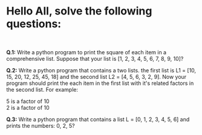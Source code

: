 # Hello All, solve the following questions:
<br>

<b>Q.1:</b> Write a python program to print the square of each item in a comprehensive list. Suppose that your list is [1, 2, 3, 4, 5, 6, 7, 8, 9, 10]? 


<b>Q.2:</b> Write a python program that contains a two lists. the first list is L1 = [10, 15, 20, 12, 25, 45, 18] and the second list L2 = [4, 5, 6, 3, 2, 9]. Now your program should print the each item in the first list with it's related factors in the second list. For example:

5 is a factor of 10<br>
2 is a factor of 10 

<b>Q.3:</b> Write a python program that contains a list L = [0, 1, 2, 3, 4, 5, 6] and prints the numbers: 0, 2, 5? 

